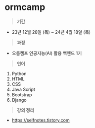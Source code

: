 # ormcamp

>**기간**
* 23년 12월 28일 (목) ~ 24년 4월 18일 (목)

>**과정**
* 오름캠프 인공지능(AI) 활용 백엔드 1기

>**언어**
1. Python
2. HTML
3. CSS
4. Java Script
5. Bootstrap
6. Django

>**강의 정리**
* https://selfnotes.tistory.com
